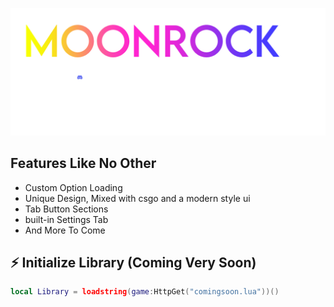[![landingpod](moonrocklogo_D.png)](https://discord.gg/rXbGpfuKmV)

## Features Like No Other
- Custom Option Loading
- Unique Design, Mixed with csgo and a modern style ui
- Tab Button Sections
- built-in Settings Tab
- And More To Come

## ⚡ Initialize Library (Coming Very Soon)
```lua
local Library = loadstring(game:HttpGet("comingsoon.lua"))()
```


